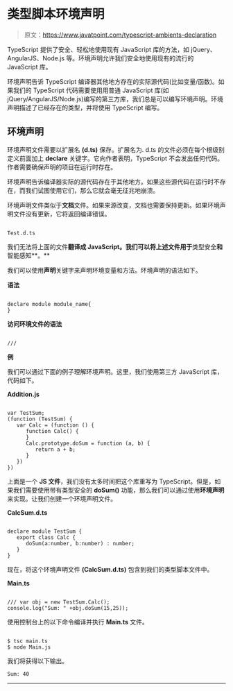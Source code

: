 # 类型脚本环境声明

> 原文：<https://www.javatpoint.com/typescript-ambients-declaration>

TypeScript 提供了安全、轻松地使用现有 JavaScript 库的方法，如 jQuery、AngularJS、Node.js 等。环境声明允许我们安全地使用现有的流行的 JavaScript 库。

环境声明告诉 TypeScript 编译器其他地方存在的实际源代码(比如变量/函数)。如果我们的 TypeScript 代码需要使用用普通 JavaScript 库(如 jQuery/AngularJS/Node.js)编写的第三方库，我们总是可以编写环境声明。环境声明描述了已经存在的类型，并将使用 TypeScript 编写。

## 环境声明

环境声明文件需要以扩展名 **(d.ts)** 保存。扩展名为. d.ts 的文件必须在每个根级别定义前面加上 **declare** 关键字。它向作者表明，TypeScript 不会发出任何代码。作者需要确保声明的项目在运行时存在。

环境声明告诉编译器实际的源代码存在于其他地方。如果这些源代码在运行时不存在，而我们试图使用它们，那么它就会毫无征兆地崩溃。

环境声明文件类似于**文档**文件。如果来源改变，文档也需要保持更新。如果环境声明文件没有更新，它将返回编译错误。

```

Test.d.ts

```

我们无法将上面的文件**翻译成 JavaScript。我们可以将上述文件用于**类型安全**和**智能感知**。**

我们可以使用**声明**关键字来声明环境变量和方法。环境声明的语法如下。

**语法**

```

declare module module_name{
}

```

**访问环境文件的语法**

```

/// 
```

**例**

我们可以通过下面的例子理解环境声明。这里，我们使用第三方 JavaScript 库，代码如下。

**Addition.js**

```

var TestSum;  
(function (TestSum) {  
   var Calc = (function () { 
      function Calc() { 
      } 
      Calc.prototype.doSum = function (a, b) {
         return a + b;
      }
   })
})

```

上面是一个 **JS 文件**，我们没有太多时间把这个库重写为 TypeScript。但是，如果我们需要使用带有类型安全的 **doSum()** 功能，那么我们可以通过使用**环境声明**来实现。让我们创建一个环境声明文件。

**CalcSum.d.ts**

```

declare module TestSum { 
   export class Calc { 
      doSum(a:number, b:number) : number; 
   }
}

```

现在，将这个环境声明文件 **(CalcSum.d.ts)** 包含到我们的类型脚本文件中。

**Main.ts**

```

/// var obj = new TestSum.Calc(); 
console.log("Sum: " +obj.doSum(15,25)); 
```

使用控制台上的以下命令编译并执行 **Main.ts** 文件。

```

$ tsc main.ts
$ node Main.js

```

我们将获得以下输出。

```
Sum: 40

```

* * *